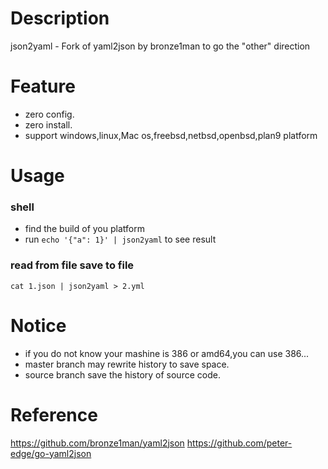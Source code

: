 Description
===================
json2yaml - Fork of yaml2json by bronze1man to go the "other" direction

Feature
====================
* zero config.
* zero install.
* support windows,linux,Mac os,freebsd,netbsd,openbsd,plan9 platform

Usage
====================
### shell
* find the build of you platform
* run `echo '{"a": 1}' | json2yaml` to see result

### read from file save to file
```
cat 1.json | json2yaml > 2.yml
```

Notice
=====================
* if you do not know your mashine is 386 or amd64,you can use 386...
* master branch may rewrite history to save space.
* source branch save the history of source code.

Reference
====================
https://github.com/bronze1man/yaml2json
https://github.com/peter-edge/go-yaml2json
